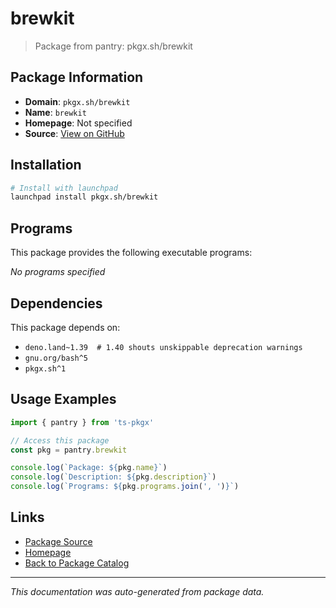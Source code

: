 # brewkit

> Package from pantry: pkgx.sh/brewkit

## Package Information

- **Domain**: `pkgx.sh/brewkit`
- **Name**: `brewkit`
- **Homepage**: Not specified
- **Source**: [View on GitHub](https://github.com/pkgxdev/pantry/tree/main/projects/pkgx.sh/brewkit/package.yml)

## Installation

```bash
# Install with launchpad
launchpad install pkgx.sh/brewkit
```

## Programs

This package provides the following executable programs:

*No programs specified*

## Dependencies

This package depends on:

- `deno.land~1.39  # 1.40 shouts unskippable deprecation warnings`
- `gnu.org/bash^5`
- `pkgx.sh^1`

## Usage Examples

```typescript
import { pantry } from 'ts-pkgx'

// Access this package
const pkg = pantry.brewkit

console.log(`Package: ${pkg.name}`)
console.log(`Description: ${pkg.description}`)
console.log(`Programs: ${pkg.programs.join(', ')}`)
```

## Links

- [Package Source](https://github.com/pkgxdev/pantry/tree/main/projects/pkgx.sh/brewkit/package.yml)
- [Homepage](#)
- [Back to Package Catalog](../../../package-catalog.md)

---

*This documentation was auto-generated from package data.*
